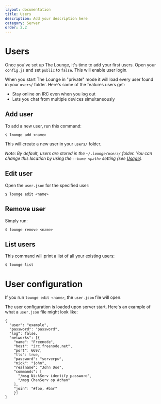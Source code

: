 ```yaml
---
layout: documentation
title: Users
description: Add your description here
category: Server
order: 2.2
---
```


# Users

Once you've set up The Lounge, it's time to add your first users. Open your `config.js` and set `public` to `false`. This will enable user login.

When you start The Lounge in "private" mode it will load every user found in your `users/` folder. Here's some of the features users get:

-   Stay online on IRC even when you log out
-   Lets you chat from multiple devices simultaneously

## Add user

To add a new user, run this command:

    $ lounge add <name>

This will create a new user in your `users/` folder.

_Note: By default, users are stored in the `~/.lounge/users/` folder. You can change this location by using the `--home <path>` setting (see [Usage](/docs/getting_started/usage.html#home))._

## Edit user

Open the `user.json` for the specified user:

    $ lounge edit <name>

## Remove user

Simply run:

    $ lounge remove <name>

## List users

This command will print a list of all your existing users:

    $ lounge list

# User configuration

If you run `lounge edit <name>`, the `user.json` file will open.

The user configuration is loaded upon server start. Here's an example of what a `user.json` file might look like:

    {
      "user": "example",
      "password": "password",
      "log": false,
      "networks": [{
        "name": "Freenode",
        "host": "irc.freenode.net",
        "port": 6697,
        "tls": true,
        "password": "serverpw",
        "nick": "john",
        "realname": "John Doe",
        "commands": [
          "/msg NickServ identify password",
          "/msg ChanServ op #chan"
        ],
        "join": "#foo, #bar"
    	}]
    }

